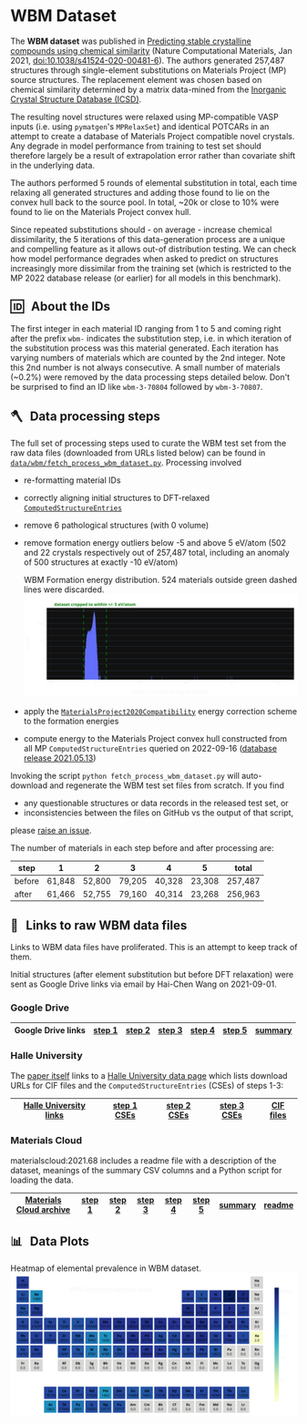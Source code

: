 # WBM Dataset

The **WBM dataset** was published in [Predicting stable crystalline compounds using chemical similarity][wbm paper] (Nature Computational Materials, Jan 2021, [doi:10.1038/s41524-020-00481-6](http://doi.org/10.1038/s41524-020-00481-6)). The authors generated 257,487 structures through single-element substitutions on Materials Project (MP) source structures. The replacement element was chosen based on chemical similarity determined by a matrix data-mined from the [Inorganic Crystal Structure Database (ICSD)](https://icsd.products.fiz-karlsruhe.de).

The resulting novel structures were relaxed using MP-compatible VASP inputs (i.e. using `pymatgen`'s `MPRelaxSet`) and identical POTCARs in an attempt to create a database of Materials Project compatible novel crystals. Any degrade in model performance from training to test set should therefore largely be a result of extrapolation error rather than covariate shift in the underlying data.

The authors performed 5 rounds of elemental substitution in total, each time relaxing all generated structures and adding those found to lie on the convex hull back to the source pool. In total, ~20k or close to 10% were found to lie on the Materials Project convex hull.

Since repeated substitutions should - on average - increase chemical dissimilarity, the 5 iterations of this data-generation process are a unique and compelling feature as it allows out-of distribution testing. We can check how model performance degrades when asked to predict on structures increasingly more dissimilar from the training set (which is restricted to the MP 2022 database release (or earlier) for all models in this benchmark).

## 🆔 &thinsp; About the IDs

The first integer in each material ID ranging from 1 to 5 and coming right after the prefix `wbm-` indicates the substitution step, i.e. in which iteration of the substitution process was this material generated. Each iteration has varying numbers of materials which are counted by the 2nd integer. Note this 2nd number is not always consecutive. A small number of materials (~0.2%) were removed by the data processing steps detailed below. Don't be surprised to find an ID like `wbm-3-70804` followed by `wbm-3-70807`.

## 🪓 &thinsp; Data processing steps

The full set of processing steps used to curate the WBM test set from the raw data files (downloaded from URLs listed below) can be found in [`data/wbm/fetch_process_wbm_dataset.py`](https://github.com/janosh/matbench-discovery/blob/site/data/wbm/fetch_process_wbm_dataset.py). Processing involved

- re-formatting material IDs
- correctly aligning initial structures to DFT-relaxed [`ComputedStructureEntries`](https://pymatgen.org/pymatgen.entries.computed_entries.html#pymatgen.entries.computed_entries.ComputedStructureEntry)
- remove 6 pathological structures (with 0 volume)
- remove formation energy outliers below -5 and above 5 eV/atom (502 and 22 crystals respectively out of 257,487 total, including an anomaly of 500 structures at exactly -10 eV/atom)

  <caption>WBM Formation energy distribution. 524 materials outside green dashed lines were discarded.</caption>
  <slot name="hist-e-form-per-atom">
    <img src="./2022-12-07-hist-e-form-per-atom.svg" alt="WBM formation energy histogram indicating outlier cutoffs">
  </slot>

- apply the [`MaterialsProject2020Compatibility`](https://pymatgen.org/pymatgen.entries.compatibility.html#pymatgen.entries.compatibility.MaterialsProject2020Compatibility) energy correction scheme to the formation energies
- compute energy to the Materials Project convex hull constructed from all MP `ComputedStructureEntries` queried on 2022-09-16 ([database release 2021.05.13](https://docs.materialsproject.org/changes/database-versions#v2021.05.13))

Invoking the script `python fetch_process_wbm_dataset.py` will auto-download and regenerate the WBM test set files from scratch. If you find

- any questionable structures or data records in the released test set, or
- inconsistencies between the files on GitHub vs the output of that script,

please [raise an issue](https://github.com/janosh/matbench-discovery/issues).

The number of materials in each step before and after processing are:

| step   | 1      | 2      | 3      | 4      | 5      | total   |
| ------ | ------ | ------ | ------ | ------ | ------ | ------- |
| before | 61,848 | 52,800 | 79,205 | 40,328 | 23,308 | 257,487 |
| after  | 61,466 | 52,755 | 79,160 | 40,314 | 23,268 | 256,963 |

## 🔗 &thinsp; Links to raw WBM data files

Links to WBM data files have proliferated. This is an attempt to keep track of them.

Initial structures (after element substitution but before DFT relaxation) were sent as Google Drive links via email by Hai-Chen Wang on 2021-09-01.

### Google Drive

| Google Drive links | [step 1](https://drive.google.com/file/d/1ZUgtYwrfZn_P8bULWRtTXepyAxHVxS5C) | [step 2](https://drive.google.com/file/d/1-3uu2AcARJxH7GReteGVASZTuttFGiW_) | [step 3](https://drive.google.com/file/d/1hc5BvDiFfTu_tc5F8m7ONSw2OgL9vN6o) | [step 4](https://drive.google.com/file/d/1aMYxG5YJUgMHpbWmHpzL4hRfmP26UQqh) | [step 5](https://drive.google.com/file/d/17kQt2r78ReWle4PhEIOXG7w7BFdezGM1) | [summary](https://drive.google.com/file/d/1639IFUG7poaDE2uB6aISUOi65ooBwCIg) |
| ------------------ | --------------------------------------------------------------------------- | --------------------------------------------------------------------------- | --------------------------------------------------------------------------- | --------------------------------------------------------------------------- | --------------------------------------------------------------------------- | ---------------------------------------------------------------------------- |

### Halle University

The [paper itself][wbm paper] links to a [Halle University data page](https://tddft.org/bmg/data.php) which lists download URLs for CIF files and the `ComputedStructureEntries` (CSEs) of steps 1-3:

| [Halle University links](https://tddft.org/bmg/data.php) | [step 1 CSEs](https://tddft.org/bmg/files/data/substitutions_000.json.bz2) | [step 2 CSEs](https://tddft.org/bmg/files/data/substitutions_001.json.bz2) | [step 3 CSEs](https://tddft.org/bmg/files/data/substitutions_002.json.bz2) | [CIF files](https://tddft.org/bmg/files/data/similarity-cifs.tar.gz) |
| -------------------------------------------------------- | -------------------------------------------------------------------------- | -------------------------------------------------------------------------- | -------------------------------------------------------------------------- | -------------------------------------------------------------------- |

### Materials Cloud

materialscloud:2021.68 includes a readme file with a description of the dataset, meanings of the summary CSV columns and a Python script for loading the data.

| [Materials Cloud archive](https://archive.materialscloud.org/record/2021.68) | [step 1](https://archive.materialscloud.org/record/file?record_id=840&filename=step_1.json.bz2) | [step 2](https://archive.materialscloud.org/record/file?record_id=840&filename=step_2.json.bz2) | [step 3](https://archive.materialscloud.org/record/file?record_id=840&filename=step_3.json.bz2) | [step 4](https://archive.materialscloud.org/record/file?record_id=840&filename=step_4.json.bz2) | [step 5](https://archive.materialscloud.org/record/file?record_id=840&filename=step_5.json.bz2) | [summary](https://archive.materialscloud.org/record/file?record_id=840&filename=summary.txt.bz2) | [readme](https://archive.materialscloud.org/record/file?record_id=840&filename=README.txt) |
| ---------------------------------------------------------------------------- | ----------------------------------------------------------------------------------------------- | ----------------------------------------------------------------------------------------------- | ----------------------------------------------------------------------------------------------- | ----------------------------------------------------------------------------------------------- | ----------------------------------------------------------------------------------------------- | ------------------------------------------------------------------------------------------------ | ------------------------------------------------------------------------------------------ |

[wbm paper]: https://nature.com/articles/s41524-020-00481-6

## 📊 &thinsp; Data Plots

<caption>Heatmap of elemental prevalence in WBM dataset.</caption>
<slot name="wbm-elements-log">
  <img src="./2022-12-30-wbm-elements-log.svg" alt="Periodic table log heatmap of WBM elements">
</slot>

